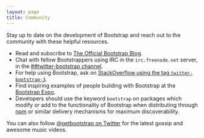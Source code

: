 ```yaml
---
layout: page
title: Community
---
```


Stay up to date on the development of Bootstrap and reach out to the community with these helpful resources.

- Read and subscribe to [The Official Bootstrap Blog](http://blog.getbootstrap.com/).
- Chat with fellow Bootstrappers using IRC in the `irc.freenode.net` server, in the [##twitter-bootstrap channel](irc://irc.freenode.net/%23twitter-bootstrap).
- For help using Bootstrap, ask on [StackOverflow using the tag `twitter-bootstrap-3`](http://stackoverflow.com/questions/tagged/twitter-bootstrap-3).
- Find inspiring examples of people building with Bootstrap at the [Bootstrap Expo](http://expo.getbootstrap.com).
- Developers should use the keyword `bootstrap` on packages which modify or add to the functionality of Bootstrap when distributing through [npm](https://www.npmjs.com/browse/keyword/bootstrap) or similar delivery mechanisms for maximum discoverability.

You can also follow [@getbootstrap on Twitter](https://twitter.com/getbootstrap) for the latest gossip and awesome music videos.

